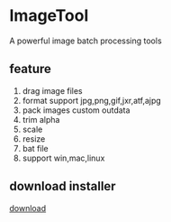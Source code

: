 ImageTool
=========

A powerful image batch processing tools

feature
-------

1. drag image files
2. format support jpg,png,gif,jxr,atf,ajpg
3. pack images custom outdata
4. trim alpha
5. scale
6. resize
7. bat file
8. support win,mac,linux

download installer
-----------------
[download](https://github.com/matrix3d/ImageTool/blob/master/out/production/ImageTool/ImageTool.exe?raw=true)


